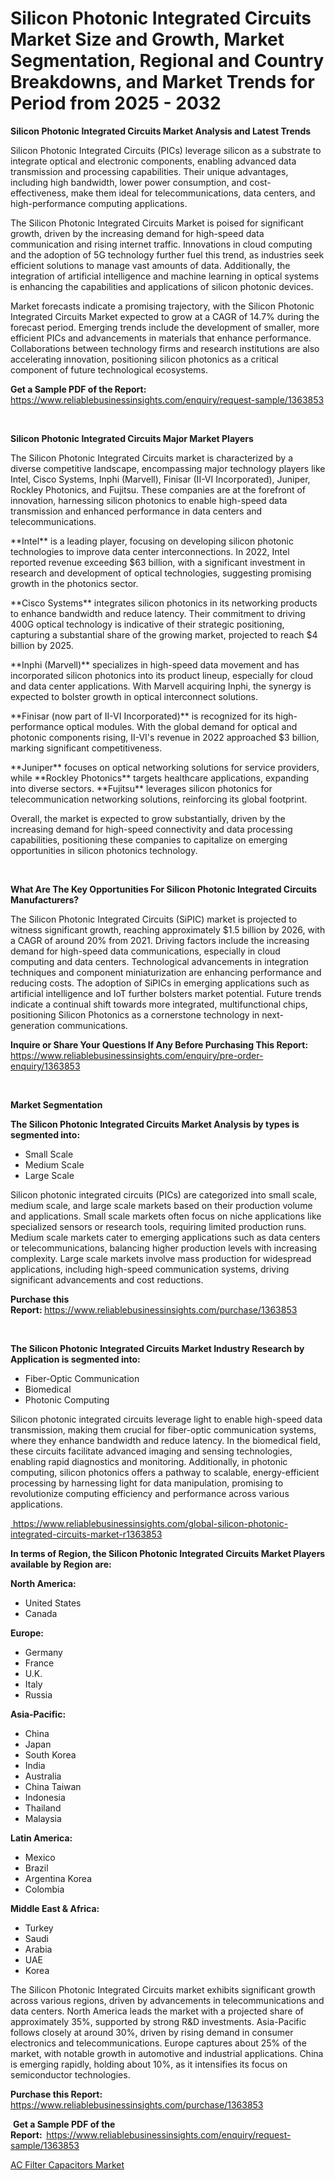 <p><h1>Silicon Photonic Integrated Circuits Market Size and Growth, Market Segmentation, Regional and Country Breakdowns, and Market Trends for Period from 2025 -  2032</h1></p><p><strong>Silicon Photonic Integrated Circuits Market Analysis and Latest Trends</strong></p>
<p><p>Silicon Photonic Integrated Circuits (PICs) leverage silicon as a substrate to integrate optical and electronic components, enabling advanced data transmission and processing capabilities. Their unique advantages, including high bandwidth, lower power consumption, and cost-effectiveness, make them ideal for telecommunications, data centers, and high-performance computing applications.</p><p>The Silicon Photonic Integrated Circuits Market is poised for significant growth, driven by the increasing demand for high-speed data communication and rising internet traffic. Innovations in cloud computing and the adoption of 5G technology further fuel this trend, as industries seek efficient solutions to manage vast amounts of data. Additionally, the integration of artificial intelligence and machine learning in optical systems is enhancing the capabilities and applications of silicon photonic devices.</p><p>Market forecasts indicate a promising trajectory, with the Silicon Photonic Integrated Circuits Market expected to grow at a CAGR of 14.7% during the forecast period. Emerging trends include the development of smaller, more efficient PICs and advancements in materials that enhance performance. Collaborations between technology firms and research institutions are also accelerating innovation, positioning silicon photonics as a critical component of future technological ecosystems.</p></p>
<p><strong>Get a Sample PDF of the Report:&nbsp;</strong> <a href="https://www.reliablebusinessinsights.com/enquiry/request-sample/1363853?utm_campaign=2238&utm_medium=2&utm_source=Github&utm_content=ia&utm_term=06042025&utm_id=silicon-photonic-integrated-circuits">https://www.reliablebusinessinsights.com/enquiry/request-sample/1363853</a></p>
<p>&nbsp;</p>
<p><strong>Silicon Photonic Integrated Circuits Major Market Players</strong></p>
<p><p>The Silicon Photonic Integrated Circuits market is characterized by a diverse competitive landscape, encompassing major technology players like Intel, Cisco Systems, Inphi (Marvell), Finisar (II-VI Incorporated), Juniper, Rockley Photonics, and Fujitsu. These companies are at the forefront of innovation, harnessing silicon photonics to enable high-speed data transmission and enhanced performance in data centers and telecommunications.</p><p>**Intel** is a leading player, focusing on developing silicon photonic technologies to improve data center interconnections. In 2022, Intel reported revenue exceeding $63 billion, with a significant investment in research and development of optical technologies, suggesting promising growth in the photonics sector.</p><p>**Cisco Systems** integrates silicon photonics in its networking products to enhance bandwidth and reduce latency. Their commitment to driving 400G optical technology is indicative of their strategic positioning, capturing a substantial share of the growing market, projected to reach $4 billion by 2025.</p><p>**Inphi (Marvell)** specializes in high-speed data movement and has incorporated silicon photonics into its product lineup, especially for cloud and data center applications. With Marvell acquiring Inphi, the synergy is expected to bolster growth in optical interconnect solutions.</p><p>**Finisar (now part of II-VI Incorporated)** is recognized for its high-performance optical modules. With the global demand for optical and photonic components rising, II-VI's revenue in 2022 approached $3 billion, marking significant competitiveness.</p><p>**Juniper** focuses on optical networking solutions for service providers, while **Rockley Photonics** targets healthcare applications, expanding into diverse sectors. **Fujitsu** leverages silicon photonics for telecommunication networking solutions, reinforcing its global footprint.</p><p>Overall, the market is expected to grow substantially, driven by the increasing demand for high-speed connectivity and data processing capabilities, positioning these companies to capitalize on emerging opportunities in silicon photonics technology.</p></p>
<p>&nbsp;</p>
<p><strong>What Are The Key Opportunities For Silicon Photonic Integrated Circuits Manufacturers?</strong></p>
<p><p>The Silicon Photonic Integrated Circuits (SiPIC) market is projected to witness significant growth, reaching approximately $1.5 billion by 2026, with a CAGR of around 20% from 2021. Driving factors include the increasing demand for high-speed data communications, especially in cloud computing and data centers. Technological advancements in integration techniques and component miniaturization are enhancing performance and reducing costs. The adoption of SiPICs in emerging applications such as artificial intelligence and IoT further bolsters market potential. Future trends indicate a continual shift towards more integrated, multifunctional chips, positioning Silicon Photonics as a cornerstone technology in next-generation communications.</p></p>
<p><strong>Inquire or Share Your Questions If Any Before Purchasing This Report:</strong> <a href="https://www.reliablebusinessinsights.com/enquiry/pre-order-enquiry/1363853?utm_campaign=2238&utm_medium=2&utm_source=Github&utm_content=ia&utm_term=06042025&utm_id=silicon-photonic-integrated-circuits">https://www.reliablebusinessinsights.com/enquiry/pre-order-enquiry/1363853</a></p>
<p>&nbsp;</p>
<p><strong>Market Segmentation</strong></p>
<p><strong>The Silicon Photonic Integrated Circuits Market Analysis by types is segmented into:</strong></p>
<p><ul><li>Small Scale</li><li>Medium Scale</li><li>Large Scale</li></ul></p>
<p><p>Silicon photonic integrated circuits (PICs) are categorized into small scale, medium scale, and large scale markets based on their production volume and applications. Small scale markets often focus on niche applications like specialized sensors or research tools, requiring limited production runs. Medium scale markets cater to emerging applications such as data centers or telecommunications, balancing higher production levels with increasing complexity. Large scale markets involve mass production for widespread applications, including high-speed communication systems, driving significant advancements and cost reductions.</p></p>
<p><strong>Purchase this Report:&nbsp;</strong><a href="https://www.reliablebusinessinsights.com/purchase/1363853?utm_campaign=2238&utm_medium=2&utm_source=Github&utm_content=ia&utm_term=06042025&utm_id=silicon-photonic-integrated-circuits">https://www.reliablebusinessinsights.com/purchase/1363853</a></p>
<p>&nbsp;</p>
<p><strong>The Silicon Photonic Integrated Circuits Market Industry Research by Application is segmented into:</strong></p>
<p><ul><li>Fiber-Optic Communication</li><li>Biomedical</li><li>Photonic Computing</li></ul></p>
<p><p>Silicon photonic integrated circuits leverage light to enable high-speed data transmission, making them crucial for fiber-optic communication systems, where they enhance bandwidth and reduce latency. In the biomedical field, these circuits facilitate advanced imaging and sensing technologies, enabling rapid diagnostics and monitoring. Additionally, in photonic computing, silicon photonics offers a pathway to scalable, energy-efficient processing by harnessing light for data manipulation, promising to revolutionize computing efficiency and performance across various applications.</p></p>
<p><a href="https://www.reliablebusinessinsights.com/global-silicon-photonic-integrated-circuits-market-r1363853?utm_campaign=2238&utm_medium=2&utm_source=Github&utm_content=ia&utm_term=06042025&utm_id=silicon-photonic-integrated-circuits">&nbsp;https://www.reliablebusinessinsights.com/global-silicon-photonic-integrated-circuits-market-r1363853</a></p>
<p><strong>In terms of Region, the Silicon Photonic Integrated Circuits Market Players available by Region are:</strong></p>
<p>
    <p> <strong> North America: </strong>
        <ul>
            <li>United States</li>
            <li>Canada</li>
        </ul>
        </p> 
    <p> <strong> Europe: </strong>
        <ul>
            <li>Germany</li>
            <li>France</li>
            <li>U.K.</li>
            <li>Italy</li>
            <li>Russia</li>
        </ul>
        </p> 
    <p> <strong> Asia-Pacific: </strong>
        <ul>
            <li>China</li>
            <li>Japan</li>
            <li>South Korea</li>
            <li>India</li>
            <li>Australia</li>
            <li>China Taiwan</li>
            <li>Indonesia</li>
            <li>Thailand</li>
            <li>Malaysia</li>
        </ul>
        </p> 
    <p> <strong> Latin America: </strong>
        <ul>
            <li>Mexico</li>
            <li>Brazil</li>
            <li>Argentina Korea</li>
            <li>Colombia</li>
        </ul>
        </p> 
    <p> <strong> Middle East & Africa: </strong>
        <ul>
            <li>Turkey</li>
            <li>Saudi</li>
            <li>Arabia</li>
            <li>UAE</li>
            <li>Korea</li>
        </ul>
    </p>
    </p>
<p><p>The Silicon Photonic Integrated Circuits market exhibits significant growth across various regions, driven by advancements in telecommunications and data centers. North America leads the market with a projected share of approximately 35%, supported by strong R&D investments. Asia-Pacific follows closely at around 30%, driven by rising demand in consumer electronics and telecommunications. Europe captures about 25% of the market, with notable growth in automotive and industrial applications. China is emerging rapidly, holding about 10%, as it intensifies its focus on semiconductor technologies.</p></p>
<p><strong>Purchase this Report: </strong><a href="https://www.reliablebusinessinsights.com/purchase/1363853?utm_campaign=2238&utm_medium=2&utm_source=Github&utm_content=ia&utm_term=06042025&utm_id=silicon-photonic-integrated-circuits">https://www.reliablebusinessinsights.com/purchase/1363853</a></p>
<p>&nbsp;<strong>Get a Sample PDF of the Report:&nbsp;&nbsp;</strong><a href="https://www.reliablebusinessinsights.com/enquiry/request-sample/1363853?utm_campaign=2238&utm_medium=2&utm_source=Github&utm_content=ia&utm_term=06042025&utm_id=silicon-photonic-integrated-circuits">https://www.reliablebusinessinsights.com/enquiry/request-sample/1363853</a></p>
<p><strong></strong></p>
<p><p><a href="https://github.com/SanjidaMahmud54/Market-Research-Report-List-2/blob/main/ac-filter-capacitors-market.md?utm_campaign=2238&utm_medium=2&utm_source=Github&utm_content=ia&utm_term=06042025&utm_id=silicon-photonic-integrated-circuits">AC Filter Capacitors Market</a></p></p>